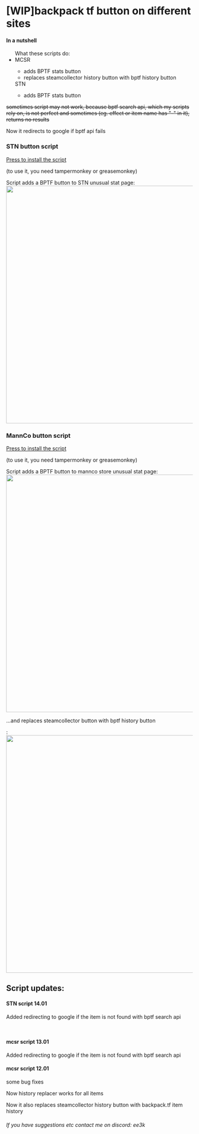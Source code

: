 <h1>[WIP]backpack tf button on different sites</h1>
<h4>In a nutshell</h4>
  <ul>What these scripts do: 
    <li>MCSR</li>
      <ul><li>adds BPTF stats button</li>
      <li>replaces steamcollector history button with bptf history button</li></ul 
    <li>STN</li>
      <ul><li>adds BPTF stats button</li></ul>
  </ul>
  <p><s>sometimes script may not work, because bptf search api, which my scripts rely on, is not perfect and sometimes (eg. effect or item name has "-" in it), returns no results</s></p>
Now it redirects to google if bptf api fails
<h3>STN button script</h3>
<a href = 'https://github.com/yaboieeek/BPTF-button-on-different-sites/raw/refs/heads/main/buttonadderultimate.user.js'>Press to install the script</a>
<p>(to use it, you need tampermonkey or greasemonkey)</p>
Script adds a BPTF button to STN unusual stat page: 
<img src = 'https://imgur.com/PcZ7Umc.png' style = 'width: 40rem'>
<h3>MannCo button script</h3>
<a href = 'https://github.com/yaboieeek/BPTF-button-on-different-sites/raw/refs/heads/main/buttonadderMANNCO.user.js'>Press to install the script</a>
<p>(to use it, you need tampermonkey or greasemonkey)</p>
Script adds a BPTF button to mannco store unusual stat page: 
<img src = 'https://imgur.com/vqxoJ1i.png' style = 'width: 40rem'>
<p>...and replaces steamcollector button with bptf history button</p>: 
<img src = 'https://imgur.com/36weB8J.png' style = 'width: 40rem'>

<h2>Script updates:</h2>
<h4>STN script 14.01</h4>
<p>Added redirecting to google if the item is not found with bptf search api</p>
<br>
<h4>mcsr script 13.01</h4>
<p>Added redirecting to google if the item is not found with bptf search api</p>
<h4>mcsr script 12.01</h4>
<p> some bug fixes</p>
<p>Now history replacer works for all items</p>
<p>Now it also replaces steamcollector history button with backpack.tf item history</p>


<h6>If you have suggestions etc contact me on discord: ee3k</h6>
